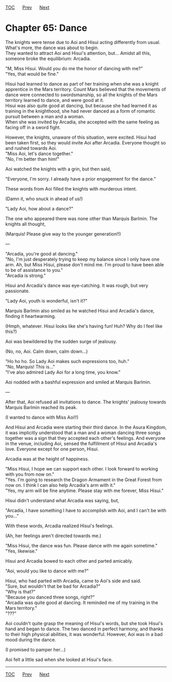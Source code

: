 [TOC](../readme.md)&nbsp;&nbsp;&nbsp;&nbsp;&nbsp;&nbsp;[Prev](section_0035.md)&nbsp;&nbsp;&nbsp;&nbsp;&nbsp;&nbsp;[Next](section_0037.md)



# Chapter 65: Dance

The knights were tense due to Aoi and Hisui acting differently from
usual. What's more, the dance was about to begin.  
They wanted to attract Aoi and Hisui's attention, but... Amidst all
this, someone broke the equilibrium: Arcadia.  
  
"M, Miss Hisui. Would you do me the honor of dancing with me?"  
"Yes, that would be fine."  
  
Hisui had learned to dance as part of her training when she was a knight
apprentice in the Mars territory. Count Mars believed that the movements
of dance were connected to swordsmanship, so all the knights of the Mars
territory learned to dance, and were good at it.  
Hisui was also quite good at dancing, but because she had learned it as
training in the knighthood, she had never danced as a form of romantic
pursuit between a man and a woman.  
When she was invited by Arcadia, she accepted with the same feeling as
facing off in a sword fight.  
  
However, the knights, unaware of this situation, were excited. Hisui had
been taken first, so they would invite Aoi after Arcadia. Everyone
thought so and rushed towards Aoi.  
"Miss Aoi, let's dance together."  
"No, I'm better than him!"  
  
Aoi watched the knights with a grin, but then said,  
  
"Everyone, I'm sorry. I already have a prior engagement for the
dance."  
  
These words from Aoi filled the knights with murderous intent.  
  
(Damn it, who snuck in ahead of us!)  
  
"Lady Aoi, how about a dance?"  
  
The one who appeared there was none other than Marquis Barlmin. The
knights all thought,  
  
(Marquis! Please give way to the younger generation!!)  
  
—  
  
"Arcadia, you're good at dancing."  
"No, I'm just desperately trying to keep my balance since I only have
one arm. Ah, but Miss Hisui, please don't mind me. I'm proud to have
been able to be of assistance to you."  
"Arcadia is strong."  
  
Hisui and Arcadia's dance was eye-catching. It was rough, but very
passionate.  
  
"Lady Aoi, youth is wonderful, isn't it?"  
  
Marquis Barlmin also smiled as he watched Hisui and Arcadia's dance,
finding it heartwarming.  
  
(Hmph, whatever. Hisui looks like she's having fun! Huh? Why do I feel
like this?)  
  
Aoi was bewildered by the sudden surge of jealousy.  
  
(No, no, Aoi. Calm down, calm down...)  
  
"Ho ho ho. So Lady Aoi makes such expressions too, huh."  
"No, Marquis! This is..."  
"I've also admired Lady Aoi for a long time, you know."  
  
Aoi nodded with a bashful expression and smiled at Marquis Barlmin.  
  
—  
  
After that, Aoi refused all invitations to dance. The knights' jealousy
towards Marquis Barlmin reached its peak.  
  
(I wanted to dance with Miss Aoi!!)  
  
And Hisui and Arcadia were starting their third dance. In the Asura
Kingdom, it was implicitly understood that a man and a woman dancing
three songs together was a sign that they accepted each other's
feelings. And everyone in the venue, including Aoi, sensed the
fulfillment of Hisui and Arcadia's love. Everyone except for one person,
Hisui.  
  
Arcadia was at the height of happiness.  
  
"Miss Hisui, I hope we can support each other. I look forward to working
with you from now on."  
"Yes. I'm going to research the Dragon Armament in the Great Forest from
now on. I think I can also help Arcadia's arm with it."  
"Yes, my arm will be fine anytime. Please stay with me forever, Miss
Hisui."  
  
Hisui didn't understand what Arcadia was saying, but,  
  
"Arcadia, I have something I have to accomplish with Aoi, and I can't be
with you..."  
  
With these words, Arcadia realized Hisui's feelings.  
  
(Ah, her feelings aren't directed towards me.)  
  
"Miss Hisui, the dance was fun. Please dance with me again sometime."  
"Yes, likewise."  
  
Hisui and Arcadia bowed to each other and parted amicably.  
  
"Aoi, would you like to dance with me?"  
  
Hisui, who had parted with Arcadia, came to Aoi's side and said.  
"Sure, but wouldn't that be bad for Arcadia?"  
"Why is that?"  
"Because you danced three songs, right?"  
"Arcadia was quite good at dancing. It reminded me of my training in the
Mars territory."  
"???"  
  
Aoi couldn't quite grasp the meaning of Hisui's words, but she took
Hisui's hand and began to dance. The two danced in perfect harmony, and
thanks to their high physical abilities, it was wonderful. However, Aoi
was in a bad mood during the dance.  
  
(I promised to pamper her...)  
  
Aoi felt a little sad when she looked at Hisui's face.  
  
  
  


---
[TOC](../readme.md)&nbsp;&nbsp;&nbsp;&nbsp;&nbsp;&nbsp;[Prev](section_0035.md)&nbsp;&nbsp;&nbsp;&nbsp;&nbsp;&nbsp;[Next](section_0037.md)

